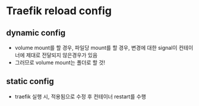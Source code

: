 # Traefik reload config

## dynamic config

- volume mount를 할 경우, 파일당 mount를 할 경우, 변경에 대한 signal이 컨테이너에 제대로 전달되지 않은경우가 있음
- 그러므로 volume mount는 폴더로 할 것!

## static config

- traefik 실행 시, 적용됨으로 수정 후 컨테이너 restart를 수행

